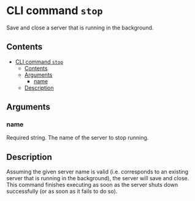# CLI command `stop`

Save and close a server that is running in the background.

## Contents

- [CLI command `stop`](#cli-command-stop)
  - [Contents](#contents)
  - [Arguments](#arguments)
    - [name](#name)
  - [Description](#description)

## Arguments

### name

Required string. The name of the server to stop running.

## Description

Assuming the given server name is valid (i.e. corresponds to an existing server that is running in the background), the server will save and close. This command finishes executing as soon as the server shuts down successfully (or as soon as it fails to do so).